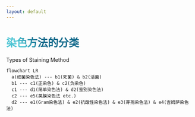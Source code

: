 ```yaml
---
layout: default
---
```


# 染色方法的分类
Types of Staining Method

<div class="text-center m-auto">

```mermaid
flowchart LR
  a(细菌染色法) --- b1(死菌) & b2(活菌)
  b1 --- c1(正染色) & c2(负染色)
  c1 --- d1(简单染色法) & d2(鉴别染色法)
  c2 --- e5(荚膜染色法 etc.)
  d2 --- e1(Gram染色法) & e2(抗酸性染色法) & e3(芽孢染色法) & e4(吉姆萨染色法)
```
</div>

<Citation src="沈萍, 陈向东 (2016) "/>

<style>
  h1 {
      background-color: #2b90b6;
      background-image: linear-gradient(45deg, #4ec5d4 10%, #146b8c 20%);
      background-size: 100%;
      -webkit-background-clip: text;
      -moz-background-clip: text;
      -webkit-text-fill-color: transparent;
      -moz-text-fill-color: transparent;
    }
</style>